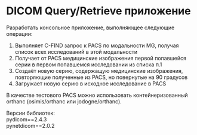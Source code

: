 # DICOM Query/Retrieve приложение
Разработать консольное приложение, выполняющее следующие операции:
1. Выполняет C-FIND запрос к PACS по модальности MG, получая список всех исследований в этой модальности
2. Получает от PACS медицинские изображения первой попавшейся серии в первом попавшемся исследовании из списка п.1
3. Создаёт новую серию, содержащую медицинские изображения, повторяющие полученные из PACS, но повернутые на 90 градусов
4. Загружает новую серию в исходное исследование в PACS

В качестве тестового PACS можно использовать контейнеризованный orthanc (osimis/orthanc или jodogne/orthanc).

Версии библиотек:\
pydicom==2.4.3\
pynetdicom==2.0.2 
